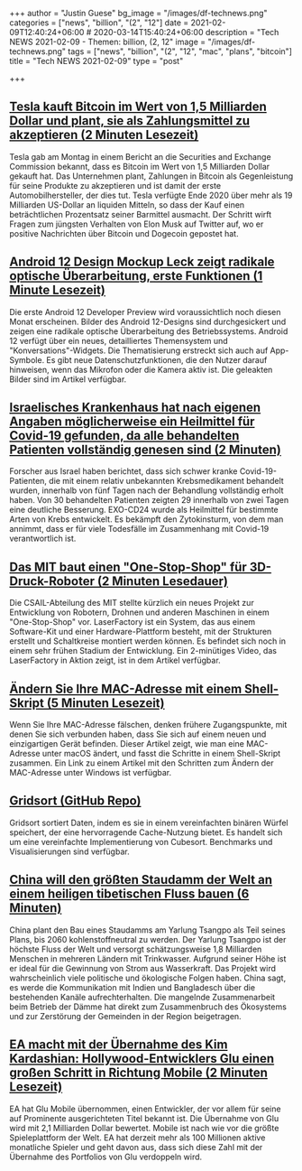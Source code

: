 +++
author = "Justin Guese"
bg_image = "/images/df-technews.png"
categories = ["news", "billion", "(2", "12"]
date = 2021-02-09T12:40:24+06:00 # 2020-03-14T15:40:24+06:00
description = "Tech NEWS 2021-02-09 - Themen: billion, (2, 12"
image = "/images/df-technews.png"
tags = ["news", "billion", "(2", "12", "mac", "plans", "bitcoin"]
title = "Tech NEWS 2021-02-09"
type = "post"

+++

## [Tesla kauft Bitcoin im Wert von 1,5 Milliarden Dollar und plant, sie als Zahlungsmittel zu akzeptieren (2 Minuten Lesezeit)](https://www.cnbc.com/2021/02/08/tesla-buys-1point5-billion-in-bitcoin.html)

 Tesla gab am Montag in einem Bericht an die Securities and Exchange Commission bekannt, dass es Bitcoin im Wert von 1,5 Milliarden Dollar gekauft hat. Das Unternehmen plant, Zahlungen in Bitcoin als Gegenleistung für seine Produkte zu akzeptieren und ist damit der erste Automobilhersteller, der dies tut. Tesla verfügte Ende 2020 über mehr als 19 Milliarden US-Dollar an liquiden Mitteln, so dass der Kauf einen beträchtlichen Prozentsatz seiner Barmittel ausmacht. Der Schritt wirft Fragen zum jüngsten Verhalten von Elon Musk auf Twitter auf, wo er positive Nachrichten über Bitcoin und Dogecoin gepostet hat.

## [Android 12 Design Mockup Leck zeigt radikale optische Überarbeitung, erste Funktionen (1 Minute Lesezeit)](https://9to5google.com/2021/02/08/android-12-design-leak/)

 Die erste Android 12 Developer Preview wird voraussichtlich noch diesen Monat erscheinen. Bilder des Android 12-Designs sind durchgesickert und zeigen eine radikale optische Überarbeitung des Betriebssystems. Android 12 verfügt über ein neues, detailliertes Themensystem und "Konversations"-Widgets. Die Thematisierung erstreckt sich auch auf App-Symbole.  Es gibt neue Datenschutzfunktionen, die den Nutzer darauf hinweisen, wenn das Mikrofon oder die Kamera aktiv ist. Die geleakten Bilder sind im Artikel verfügbar.

## [Israelisches Krankenhaus hat nach eigenen Angaben möglicherweise ein Heilmittel für Covid-19 gefunden, da alle behandelten Patienten vollständig genesen sind (2 Minuten)](https://www.cityam.com/israeli-hospital-says-it-may-have-found-covid-19-cure-as-all-treated-patients-make-full-recovery/)

 Forscher aus Israel haben berichtet, dass sich schwer kranke Covid-19-Patienten, die mit einem relativ unbekannten Krebsmedikament behandelt wurden, innerhalb von fünf Tagen nach der Behandlung vollständig erholt haben. Von 30 behandelten Patienten zeigten 29 innerhalb von zwei Tagen eine deutliche Besserung. EXO-CD24 wurde als Heilmittel für bestimmte Arten von Krebs entwickelt. Es bekämpft den Zytokinsturm, von dem man annimmt, dass er für viele Todesfälle im Zusammenhang mit Covid-19 verantwortlich ist.

## [Das MIT baut einen "One-Stop-Shop" für 3D-Druck-Roboter (2 Minuten Lesedauer)](https://techcrunch.com/2021/02/08/mit-is-building-a-one-stop-shop-for-3d-printing-robots/)

 Die CSAIL-Abteilung des MIT stellte kürzlich ein neues Projekt zur Entwicklung von Robotern, Drohnen und anderen Maschinen in einem "One-Stop-Shop" vor. LaserFactory ist ein System, das aus einem Software-Kit und einer Hardware-Plattform besteht, mit der Strukturen erstellt und Schaltkreise montiert werden können. Es befindet sich noch in einem sehr frühen Stadium der Entwicklung. Ein 2-minütiges Video, das LaserFactory in Aktion zeigt, ist in dem Artikel verfügbar.

## [Ändern Sie Ihre MAC-Adresse mit einem Shell-Skript (5 Minuten Lesezeit)](https://josh.works/shell-script-basics-change-mac-address)

 Wenn Sie Ihre MAC-Adresse fälschen, denken frühere Zugangspunkte, mit denen Sie sich verbunden haben, dass Sie sich auf einem neuen und einzigartigen Gerät befinden. Dieser Artikel zeigt, wie man eine MAC-Adresse unter macOS ändert, und fasst die Schritte in einem Shell-Skript zusammen. Ein Link zu einem Artikel mit den Schritten zum Ändern der MAC-Adresse unter Windows ist verfügbar.

## [Gridsort (GitHub Repo)](https://github.com/scandum/gridsort)

 Gridsort sortiert Daten, indem es sie in einem vereinfachten binären Würfel speichert, der eine hervorragende Cache-Nutzung bietet. Es handelt sich um eine vereinfachte Implementierung von Cubesort. Benchmarks und Visualisierungen sind verfügbar.

## [China will den größten Staudamm der Welt an einem heiligen tibetischen Fluss bauen (6 Minuten)](https://www.aljazeera.com/news/2021/2/8/china-to-build-the-worlds-biggest-dam-on-sacred-tibetan-river)

 China plant den Bau eines Staudamms am Yarlung Tsangpo als Teil seines Plans, bis 2060 kohlenstoffneutral zu werden. Der Yarlung Tsangpo ist der höchste Fluss der Welt und versorgt schätzungsweise 1,8 Milliarden Menschen in mehreren Ländern mit Trinkwasser. Aufgrund seiner Höhe ist er ideal für die Gewinnung von Strom aus Wasserkraft. Das Projekt wird wahrscheinlich viele politische und ökologische Folgen haben. China sagt, es werde die Kommunikation mit Indien und Bangladesch über die bestehenden Kanäle aufrechterhalten. Die mangelnde Zusammenarbeit beim Betrieb der Dämme hat direkt zum Zusammenbruch des Ökosystems und zur Zerstörung der Gemeinden in der Region beigetragen.

## [EA macht mit der Übernahme des Kim Kardashian: Hollywood-Entwicklers Glu einen großen Schritt in Richtung Mobile (2 Minuten Lesezeit)](https://www.theverge.com/2021/2/8/22273187/ea-glu-mobile-acquisition-kim-kardashian-hollywood)

 EA hat Glu Mobile übernommen, einen Entwickler, der vor allem für seine auf Prominente ausgerichteten Titel bekannt ist. Die Übernahme von Glu wird mit 2,1 Milliarden Dollar bewertet. Mobile ist nach wie vor die größte Spieleplattform der Welt. EA hat derzeit mehr als 100 Millionen aktive monatliche Spieler und geht davon aus, dass sich diese Zahl mit der Übernahme des Portfolios von Glu verdoppeln wird.

